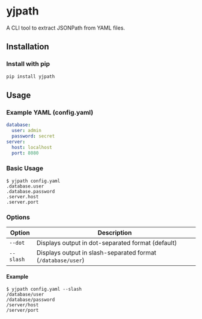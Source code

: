 # yjpath

A CLI tool to extract JSONPath from YAML files.

## Installation

### Install with pip

```sh
pip install yjpath
```

## Usage

### Example YAML (config.yaml)

```yaml
database:
  user: admin
  password: secret
server:
  host: localhost
  port: 8080
```

### Basic Usage

```console
$ yjpath config.yaml
.database.user
.database.password
.server.host
.server.port
```

### Options

| Option    | Description                                                  |
| --------- | ------------------------------------------------------------ |
| `--dot`   | Displays output in dot-separated format (default)            |
| `--slash` | Displays output in slash-separated format (`/database/user`) |

#### Example

```console
$ yjpath config.yaml --slash
/database/user
/database/password
/server/host
/server/port
```
